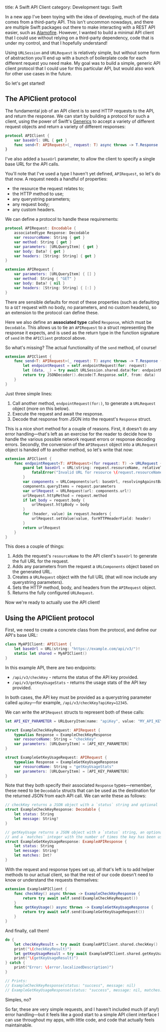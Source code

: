 title: A Swift API Client
category: Development
tags: Swift

In a new app I've been toying with the idea of developing, much of the data comes from a third-party API. This isn't uncommon nowadays, and there are multiple Swift packages out there to make interacting with a REST API easier, such as [Alamofire](https://github.com/Alamofire/Alamofire). However, I wanted to build a minimal API client that I could use without relying on a third-party dependency, code that is under my control, and that I hopefully understand!

Using `URLSession` and `URLRequest` is relatively simple, but without some form of abstraction you'll end up with a bunch of boilerplate code for each different request you need make. My goal was to build a simple, generic API client protocol that I could use for this particular API, but would also work for other use cases in the future.

So let's get started!

## The APIClient protocol

The fundamental job of an API client is to send HTTP requests to the API, and return the response. We can start by building a protocol for such a client, using the power of Swift's [Generics](https://docs.swift.org/swift-book/documentation/the-swift-programming-language/generics/) to accept a variety of different request objects and return a variety of different responses:

```swift
protocol APIClient {
    var baseUrl: URL { get }
    func send<T: APIRequest>(_ request: T) async throws -> T.Response
}
```

I've also added a `baseUrl` parameter, to allow the client to specify a single base URL for the API calls.

You'll note that I've used a type I haven't yet defined, `APIRequest`, so let's do that now. A request needs a handful of properties:

- the resource the request relates to;
- the HTTP method to use;
- any querystring parameters;
- any request body;
- any custom headers.

We can define a protocol to handle these requirements:

```swift
protocol APIRequest: Encodable {
    associatedtype Response: Decodable
    var resourceName: String { get }
    var method: String { get }
    var parameters: [URLQueryItem] { get }
    var body: Data? { get }
    var headers: [String: String] { get }
}

extension APIRequest {
    var parameters: [URLQueryItem] { [] }
    var method: String { "GET" }
    var body: Data? { nil }
    var headers: [String: String] { [:] }
}
```

There are sensible defaults for most of these properties (such as defaulting to a `GET` request with no body, no parameters, and no custom headers), so an extension to the protocol can define these.

Here we also define an **associated type** called `Response`, which must be `Decodable`. This allows us to tie an `APIRequest` to a struct representing the response it expects, and is used as the return type in the function signature of `send` in the `APIClient` protocol above.

So what's missing? The actual functionality of the `send` method, of course!

```swift
extension APIClient {
    func send<T: APIRequest>(_ request: T) async throws -> T.Response {
        let endpointRequest = self.endpointRequest(for: request)
        let (data, _) = try await URLSession.shared.data(for: endpointRequest)
        return try JSONDecoder().decode(T.Response.self, from: data)
    }
}
```

Just three simple lines:

1. Call another method, `endpointRequest(for:)`, to generate a `URLRequest` object (more on this below).
2. Execute the request and await the response.
3. Decode that response from JSON into the request's `Response` struct.

This is a nice short method for a couple of reasons. First, it doesn't do any error handling—that's left as an exercise for the reader to decide how to handle the various possible network request errors or response decoding errors. Secondly, the conversion of the `APIRequest` object into a `URLRequest` object is handed off to another method, so let's write that now:

```swift
extension APIClient {
    func endpointRequest<T: APIRequest>(for request: T) -> URLRequest {
        guard let baseUrl = URL(string: request.resourceName, relativeTo: self.baseUrl) else {
            fatalError("Invalid URL for resource \(request.resourceName)")
        }
        var components = URLComponents(url: baseUrl, resolvingAgainstBaseURL: true)!
        components.queryItems = request.parameters
        var urlRequest = URLRequest(url: components.url!)
        urlRequest.httpMethod = request.method
        if let body = request.body {
            urlRequest.httpBody = body
        }
        for (header, value) in request.headers {
            urlRequest.setValue(value, forHTTPHeaderField: header)
        }
        return urlRequest
    }   
}
```

This does a couple of things:

1. Adds the request's `resourceName` to the API client's `baseUrl` to generate the full URL for the request.
2. Adds any parameters from the request a `URLComponents` object based on the generated URL.
3. Creates a `URLRequest` object with the full URL (that will now include any querystring parameters).
4. Sets the HTTP method, body, and headers from the `APIRequest` object.
5. Returns the fully configured `URLRequest`.

Now we're ready to actually use the API client!

## Using the APIClient protocol

First, we need to create a concrete class from the protocol, and define our API's base URL:

```swift
class MyAPIClient: APIClient {
    let baseUrl = URL(string: "https://example.com/api/v3/")!
    static let shared = MyAPIClient()
}
```

In this example API, there are two endpoints:

- `/api/v3/checkKey` - returns the status of the API key provided.
- `/api/v3/getKeyUsageStats` - returns the usage stats of the API key provided.

In both cases, the API key must be provided as a querystring parameter called `apiKey`—for example, `/api/v3/checkKey?apiKey=12345`.

We can write the `APIRequest` structs to represent both of these calls:

```swift
let API_KEY_PARAMETER = URLQueryItem(name: "apiKey", value: "MY_API_KEY")

struct ExampleCheckKeyRequest: APIRequest {
    typealias Response = ExampleCheckKeyResponse
    var resourceName: String = "checkKey"
    var parameters: [URLQueryItem] = [API_KEY_PARAMETER]
}

struct ExampleGetKeyUsageRequest: APIRequest {
    typealias Response = ExampleGetKeyUsageResponse
    var resourceName: String = "getKeyUsageStats"
    var parameters: [URLQueryItem] = [API_KEY_PARAMETER]
}
```

Note that they both specify their associated `Response` types—remember, these need to be `Decodable` structs that can be used as the destination for the returned JSON from each API call. We can write these as follows:

```swift
// checkKey returns a JSON object with a `status` string and optional `message`
struct ExampleCheckKeyResponse: Decodable {
    let status: String
    let message: String?
}

// getKeyUsage returns a JSON object with a `status` string, an optional `message`,
// and a `matches` integer with the number of times the key has been used recently
struct ExampleGetKeyUsageResponse: ExampleAPIResponse {
    let status: String
    let message: String?
    let matches: Int?
}
```

With the request and response types set up, all that's left is to add helper methods to our actual client, so that the rest of our code doesn't need to know or understand the requests themselves:

```swift
extension ExampleAPIClient {
    func checkKey() async throws -> ExampleCheckKeyResponse {
        return try await self.send(ExampleCheckKeyRequest())
    }
    func getKeyUsage() async throws -> ExampleGetKeyUsageResponse {
        return try await self.send(ExampleGetKeyUsageRequest())
    }
}
```

And finally, call them!

```swift
do {
    let checkKeyResult = try await ExampleAPIClient.shared.checkKey()
    print("\(checkKeyResult)")
    let getKeyUsageResult = try await ExampleAPIClient.shared.getKeyUsage()
    print("\(getKeyUsageResult)")
} catch {
    print("Error: \(error.localizedDescription)")
}

// Prints:
// ExampleCheckKeyResponse(status: "success", message: nil)
// ExampleGetKeyUsageResponse(status: "success", message: nil, matches: Optional(2))
```

Simples, no?

So far, these are very simple requests, and I haven't included much (if any!) error handling—but it feels like a good start to a simple API client interface I can use throughout my apps, with little code, and code that actually feels maintainable.
